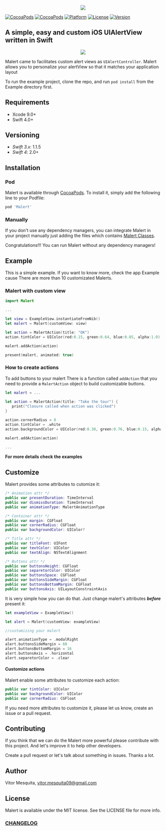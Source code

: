 <div style="text-align: center"> 
	<img src="https://github.com/vitormesquita/Malert/blob/develop/Malert/Assets/Malert_brand.png">
</div>

[![CocoaPods](https://img.shields.io/cocoapods/dt/Malert.svg?style=flat-square)](http://cocoapods.org/pods/Malert)
[![CocoaPods](https://img.shields.io/cocoapods/at/Malert.svg?style=flat-square)](http://cocoapods.org/pods/Malert)
[![Platform](https://img.shields.io/cocoapods/p/Malert.svg?style=flat-square)](http://cocoapods.org/pods/Malert)
[![License](https://img.shields.io/cocoapods/l/Malert.svg?style=flat-square)](http://cocoapods.org/pods/Malert)
[![Version](https://img.shields.io/cocoapods/v/Malert.svg?style=flat-square)](http://cocoapods.org/pods/Malert)

## A simple, easy and custom iOS UIAlertView written in Swift 

<div style="text-align: center"> 
	<img src="https://github.com/vitormesquita/Malert/blob/develop/Malert/Assets/mockup.png">
</div>

Malert came to facilitates custom alert views as `UIAlertController`. Malert allows you to personalize your alertView so that it matches your application layout

To run the example project, clone the repo, and run `pod install` from the Example directory first.

## Requirements

- Xcode 9.0+
- Swift 4.0+

## Versioning

- *Swift 3.x*: 1.1.5
- *Swift 4*: 2.0+

## Installation

### Pod

Malert is available through [CocoaPods](http://cocoapods.org). To install
it, simply add the following line to your Podfile:

```ruby
pod 'Malert'
```
### Manually

If you don't use any dependency managers, you can integrate Malert in your project manually just adding the files which contains [Malert Classes](https://github.com/vitormesquita/Malert/tree/master/Malert/Classes). 

Congratulations!!! You can run Malert without any dependency managers!

## Example

This is a simple example. If you want to know more, check the app Example cause There are more than 10 customizated Malerts.

<!--### Default Malert with title

```swift
import Malert

...
	
TODO
	
...
	
```-->

### Malert with custom view

```swift
import Malert

...

let view = ExampleView.instantiateFromNib()
let malert = Malert(customView: view)

let action = MalertAction(title: "OK")
action.tintColor = UIColor(red:0.15, green:0.64, blue:0.85, alpha:1.0)

malert.addAction(action)

present(malert, animated: true)
```

### How to create actions 

To add buttons to your malert There is a function called `addAction` that you need to provide a `MalertAction` object to build customizable buttons.

```swift
let malert = ... 
   	 
let action = MalertAction(title: "Take the tour") {
   print("Closure called when action was clicked")
}

action.cornerRadius = 8
action.tintColor = .white
action.backgroundColor = UIColor(red:0.38, green:0.76, blue:0.15, alpha:1.0)

malert.addAction(action)
	
...
```

**For more details check the examples**

## Customize

Malert provides some attributes to cutomize it:

```swift
/* Animation attr */
public var presentDuration: TimeInterval
public var dismissDuration: TimeInterval
public var animationType: MalertAnimationType

/* Container attr */
public var margin: CGFloat
public var cornerRadius: CGFloat
public var backgroundColor: UIColor?

/* Title attr */
public var titleFont: UIFont
public var textColor: UIColor
public var textAlign: NSTextAlignment

/* Buttons attr */
public var buttonsHeight: CGFloat
public var separetorColor: UIColor
public var buttonsSpace: CGFloat
public var buttonsSideMargin: CGFloat
public var buttonsBottomMargin: CGFloat
public var buttonsAxis: UILayoutConstraintAxis
```

It is very simple how you can do that. Just change malert's attributes ***before*** present it:

```swift
let exampleView = ExampleView()

let alert = Malert(customView: exampleView)

//customizing your malert

alert.animationType = .modalRight
alert.buttonsSideMargin = 60
alert.buttonsBottomMargin = 16
alert.buttonsAxis = .horizontal
alert.separetorColor = .clear
```

#### Customize actions

Malert enable some attributes to customize each action:

```swift
public var tintColor: UIColor
public var backgroundColor: UIColor
public var cornerRadius: CGFloat
```
If you need more attributes to customize it, please let us know, create an issue or a pull request. 

## Contributing
	
If you think that we can do the Malert more powerful please contribute with this project. And let's improve it to help other developers.

Create a pull request or let's talk about something in issues. Thanks a lot.

## Author

Vitor Mesquita, vitor.mesquita09@gmail.com

## License

Malert is available under the MIT license. See the LICENSE file for more info.

### [CHANGELOG](https://github.com/vitormesquita/Malert/blob/master/CHANGELOG.md)
